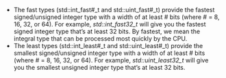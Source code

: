 - The fast types (std::int\_fast#\_t and std::uint\_fast#\_t) provide the fastest signed/unsigned integer type with a width of at least # bits (where # = 8, 16, 32, or 64). For example, _std::int\_fast32\_t_ will give you the fastest signed integer type that’s at least 32 bits. By fastest, we mean the integral type that can be processed most quickly by the CPU.
- The least types (std::int\_least#\_t and std::uint\_least#\_t) provide the smallest signed/unsigned integer type with a width of at least # bits (where # = 8, 16, 32, or 64). For example, _std::uint\_least32\_t_ will give you the smallest unsigned integer type that’s at least 32 bits.